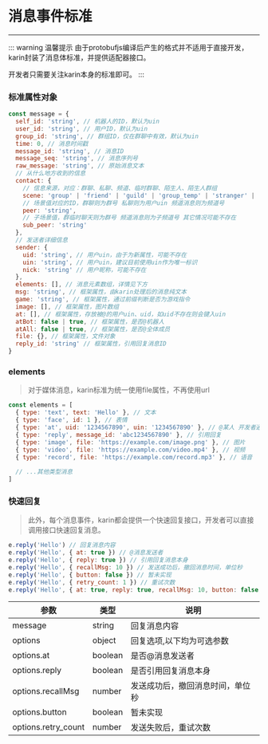 # 消息事件标准

---

::: warning 温馨提示
由于protobufjs编译后产生的格式并不适用于直接开发，karin封装了消息体标准，并提供适配器接口。

开发者只需要关注karin本身的标准即可。
:::

### 标准属性对象
```js
const message = {
  self_id: 'string', // 机器人的ID，默认为uin
  user_id: 'string', // 用户ID，默认为uin
  group_id: 'string', // 群组ID，仅在群聊中有效，默认为uin
  time: 0, // 消息时间戳
  message_id: 'string', // 消息ID
  message_seq: 'string', // 消息序列号
  raw_message: 'string', // 原始消息文本
  // 从什么地方收到的信息
  contact: {
    // 信息来源，对应：群聊、私聊、频道、临时群聊、陌生人、陌生人群组
    scene: 'group' | 'friend' | 'guild' | 'group_temp' | 'stranger' | 'stranger_group',
    // 场景值对应的ID，群聊则为群号 私聊则为用户uin 频道消息则为频道号
    peer: 'string',
    // 子场景值，群临时聊天则为群号 频道消息则为子频道号 其它情况可能不存在
    sub_peer: 'string'
  },
  // 发送者详细信息
  sender: {
    uid: 'string', // 用户uin，由于为新属性，可能不存在
    uin: 'string', // 用户uin，建议目前使用uin作为唯一标识
    nick: 'string' // 用户昵称，可能不存在
  },
  elements: [], // 消息元素数组，详情见下方
  msg: 'string', // 框架属性，由karin处理后的消息纯文本
  game: 'string', // 框架属性，通过前缀判断是否为游戏指令
  image: [], // 框架属性，图片数组
  at: [], // 框架属性，存放被@的用户uin、uid，如uid不存在则会键入uin
  atBot: false | true, // 框架属性，是否@机器人
  atAll: false | true, // 框架属性，是否@全体成员
  file: {}, // 框架属性，文件对象
  reply_id: 'string' // 框架属性，引用回复消息ID
}

```

### elements

> 对于媒体消息，karin标准为统一使用file属性，不再使用url

```js
const elements = [
  { type: 'text', text: 'Hello' }, // 文本
  { type: 'face', id: 1 }, // 表情
  { type: 'at', uid: '1234567890', uin: '1234567890' }, // @某人 开发者通常只需要关注uid即可
  { type: 'reply', message_id: 'abc1234567890' }, // 引用回复
  { type: 'image', file: 'https://example.com/image.png' }, // 图片
  { type: 'video', file: 'https://example.com/video.mp4' }, // 视频
  { type: 'record', file: 'https://example.com/record.mp3' }, // 语音
  
  // ...其他类型消息
]

```

### 快速回复

> 此外，每个消息事件，karin都会提供一个快速回复接口，开发者可以直接调用接口快速回复消息。

```js
e.reply('Hello') // 回复消息内容
e.reply('Hello', { at: true }) // @消息发送者
e.reply('Hello', { reply: true }) // 引用回复消息本身
e.reply('Hello', { recallMsg: 10 }) // 发送成功后，撤回消息时间，单位秒
e.reply('Hello', { button: false }) // 暂未实现
e.reply('Hello', { retry_count: 1 }) // 重试次数
e.reply('Hello', { at: true, reply: true, recallMsg: 10, button: false, retry_count: 1 })
```


| 参数                | 类型    | 说明                             |
| ------------------- | ------- | -------------------------------- |
| message             | string  | 回复消息内容                     |
| options             | object  | 回复选项,以下均为可选参数        |
| options.at          | boolean | 是否@消息发送者                  |
| options.reply       | boolean | 是否引用回复消息本身             |
| options.recallMsg   | number  | 发送成功后，撤回消息时间，单位秒 |
| options.button      | boolean | 暂未实现                         |
| options.retry_count | number  | 发送失败后，重试次数             |